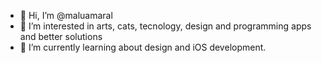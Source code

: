 - 👋 Hi, I’m @maluamaral
- 👀 I’m interested in arts, cats, tecnology, design and programming apps and better solutions
- 🌱 I’m currently learning about design and iOS development.

<!---
maluamaral/maluamaral is a ✨ special ✨ repository because its `README.md` (this file) appears on your GitHub profile.
You can click the Preview link to take a look at your changes.
--->
